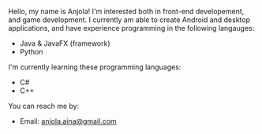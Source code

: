 Hello, my name is Anjola! I'm interested both in front-end developement, and game development. I currently am able to create Android and desktop applications, and have experience programming in the following langauges:
  - Java & JavaFX (framework)
  - Python

I'm currently learning these programming languages:
  - C#
  - C++

You can reach me by:
  - Email: anjola.aina@gmail.com
 
<!---
anj0la/anj0la is a ✨ special ✨ repository because its `README.md` (this file) appears on your GitHub profile.
You can click the Preview link to take a look at your changes.
--->

